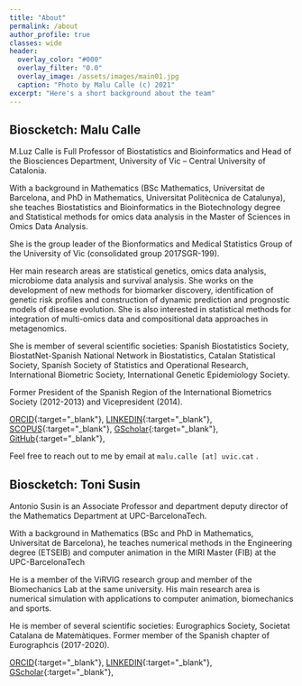 ```yaml
---
title: "About"
permalink: /about
author_profile: true
classes: wide
header:
  overlay_color: "#000"
  overlay_filter: "0.0"
  overlay_image: /assets/images/main01.jpg
  caption: "Photo by Malu Calle (c) 2021"  
excerpt: "Here's a short background about the team"
---
```



## Bioscketch: Malu Calle

M.Luz Calle is Full Professor of Biostatistics and Bioinformatics and Head of the Biosciences Department, University of Vic – Central University of Catalonia.

With a background in Mathematics (BSc Mathematics, Universitat de Barcelona, and PhD in Mathematics, Universitat Politècnica de Catalunya), she teaches Biostatistics and Bioinformatics in the Biotechnology degree and Statistical methods for omics data analysis in the Master of Sciences in Omics Data Analysis.

She is the group leader of the Bionformatics and Medical Statistics Group of the University of Vic (consolidated group 2017SGR-199).

Her main research areas are statistical genetics, omics data analysis, microbiome data analysis and survival analysis. She works on the development of new methods for biomarker discovery, identification of genetic risk profiles and construction of dynamic prediction and prognostic models of disease evolution. She is also interested in statistical methods for integration of multi-omics data and compositional data approaches in metagenomics.

She is member of several scientific societies: Spanish Biostatistics Society, BiostatNet-Spanish National Network in Biostatistics, Catalan Statistical Society, Spanish Society of Statistics and Operational Research, International Biometric Society, International Genetic Epidemiology Society.

Former President of the Spanish Region of the International Biometrics Society (2012-2013) and Vicepresident (2014).

[ORCID](http://orcid.org/0000-0001-9334-415X){:target="_blank"},
[LINKEDIN](https://www.linkedin.com/pub/m-luz-calle/42/392/932){:target="_blank"},
[SCOPUS](http://www.scopus.com/authid/detail.url?authorId=7003623814){:target="_blank"},
[GScholar](http://scholar.google.se/citations?user=3tLnyBQAAAAJ&amp;hl=en){:target="_blank"},
[GitHub](https://github.com/malucalle){:target="_blank"},

Feel free to reach out to me by email at `malu.calle [at] uvic.cat` .

## Bioscketch: Toni Susin

Antonio Susin is an Associate Professor and department deputy director of the Mathematics Department at UPC-BarcelonaTech.

With a background in Mathematics (BSc and PhD in Mathematics, Universitat de Barcelona), he teaches numerical methods in the Engineering degree (ETSEIB) and computer animation in the MIRI Master (FIB) at the UPC-BarcelonaTech

He is a member of the ViRVIG research group and member of the Biomechanics Lab at the same university. His main research area is numerical simulation with applications to computer animation, biomechanics and sports.

He is member of several scientific societies: Eurographics Society, Societat Catalana de Matemàtiques. Former member of the Spanish chapter of Eurographcis (2017-2020).

[ORCID](http://orcid.org/0000-0002-0874-2784){:target="_blank"},
[LINKEDIN](https://www.linkedin.com/in/toni-susin-a150b143/){:target="_blank"},
[GScholar](https://scholar.google.com/citations?user=cMgloHgAAAAJ&hl=ca&authuser=1){:target="_blank"},
